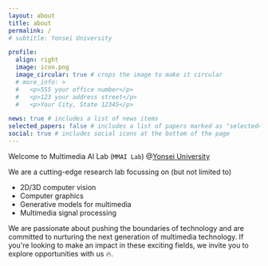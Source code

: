 ```yaml
---
layout: about
title: about
permalink: /
# subtitle: Yonsei University

profile:
  align: right
  image: icon.png
  image_circular: true # crops the image to make it circular
  # more_info: >
  #   <p>555 your office number</p>
  #   <p>123 your address street</p>
  #   <p>Your City, State 12345</p>

news: true # includes a list of news items
selected_papers: false # includes a list of papers marked as "selected={true}"
social: true # includes social icons at the bottom of the page
---
```

Welcome to Multimedia AI Lab (`MMAI Lab`) @<a href='https://www.yonsei.ac.kr/'>Yonsei University</a>

We are a cutting-edge research lab focussing on (but not limited to)
- 2D/3D computer vision
- Computer graphics
- Generative models for multimedia
- Multimedia signal processing

We are passionate about pushing the boundaries of technology and are committed to nurturing the next generation of multimedia technology. If you're looking to make an impact in these exciting fields, we invite you to explore opportunities with us 🔥.
